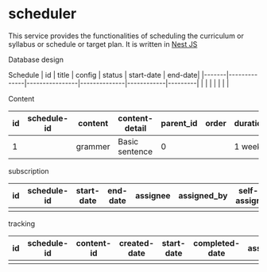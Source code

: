 # scheduler
This service provides the functionalities of scheduling the curriculum or syllabus or schedule or target plan. It is written in [Nest JS](https://github.com/nestjs/nest)

Database design

Schedule
| id    | title        | config         |   status     | start-date | end-date|
|-------|--------------|----------------|--------------|------------|---------|
|       |              |                |              |            |         |

Content

| id    |schedule-id| content  | content-detail | parent_id |order| duration | config  | context | context-id | prerequisite   | post-action | status   |
|-------|-----------|----------|----------------|-----------|------|---------|---------|---------|------------|----------------|-------------|----------|
|  1    |           |grammer   | Basic sentence | 0         |      | 1 week  | {JSON } |         |            | Letter knowing |assignment   |published |


subscription

| id    | schedule-id  | start-date     | end-date  | assignee | assigned_by  | self-assign | status |
|-------|--------------|----------------|-----------|----------|--------------|-------------|--------|
|       |              |                |           |          |              |             |        |

tracking

| id    | schedule-id  | content-id     | created-date  | start-date |completed-date| assignee | assigned_by  | self-assign | delay  | status |
|-------|--------------|----------------|---------------|------------|--------------|----------|--------------|-------------|--------|--------|
|       |              |                |               |            |              |          |              |             |        |        |



